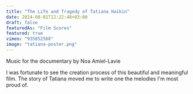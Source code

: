 ```yaml
---
title: "The Life and Tragedy of Tatiana Haikin"
date: 2024-08-01T12:22:48+03:00
draft: false
featuredAs: "Film Scores"
featured: true
vimeo: "935852568"
image: "tatiana-poster.png"
---
```

Music for the documentary by Noa Amiel-Lavie
<!--more-->
I was fortunate to see the creation process of this beautiful and meaningful film. The story of Tatiana moved me to write one the melodies I'm most proud of.